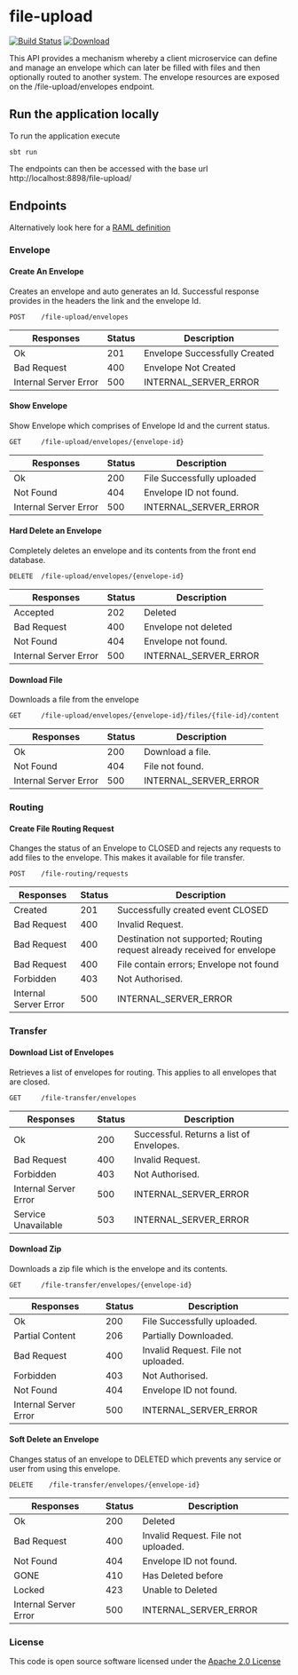 # file-upload


[![Build Status](https://travis-ci.org/hmrc/file-upload.svg?branch=master)](https://travis-ci.org/hmrc/file-upload) [ ![Download](https://api.bintray.com/packages/hmrc/releases/file-upload/images/download.svg) ](https://bintray.com/hmrc/releases/file-upload/_latestVersion)

This API provides a mechanism whereby a client microservice can define and manage an envelope which can later be filled with files and then optionally routed to another system.
The envelope resources are exposed on the /file-upload/envelopes endpoint.

## Run the application locally

To run the application execute

```
sbt run
```

The endpoints can then be accessed with the base url http://localhost:8898/file-upload/

## Endpoints

Alternatively  look  here for a [RAML definition](raml/file-upload.raml)

### Envelope

#### Create An Envelope
Creates an envelope and auto generates an Id. Successful response provides in the headers the link  and the envelope Id.
```
POST   	/file-upload/envelopes
```
| Responses    | Status    | Description |
| --------|---------|-------|
| Ok  | 201   | Envelope Successfully Created |
| Bad Request | 400   |  Envelope Not Created |
| Internal Server Error  | 500   |  INTERNAL_SERVER_ERROR |    

#### Show Envelope
Show Envelope which comprises of Envelope Id and the current status.
```
GET     /file-upload/envelopes/{envelope-id}
```

| Responses    | Status    | Description |
| --------|---------|-------|
| Ok  | 200   | File Successfully uploaded  |
| Not Found | 404   |  Envelope ID not found. |
| Internal Server Error  | 500   |  INTERNAL_SERVER_ERROR |  


#### Hard Delete an Envelope
Completely deletes an envelope and its contents from the front end database.
```
DELETE  /file-upload/envelopes/{envelope-id}
```
| Responses    | Status    | Description |
| --------|---------|-------|
| Accepted  | 202   | Deleted  |
| Bad Request  | 400   | Envelope not deleted |
| Not Found | 404   |  Envelope not found. |
| Internal Server Error  | 500   |  INTERNAL_SERVER_ERROR |  

#### Download File
Downloads a file from the envelope
```
GET   	/file-upload/envelopes/{envelope-id}/files/{file-id}/content
```
| Responses    | Status    | Description |
| --------|---------|-------|
| Ok  | 200   | Download a file.  |
| Not Found | 404   |  File not found. |
| Internal Server Error | 500   |  INTERNAL_SERVER_ERROR |


### Routing

#### Create File Routing Request
Changes the status of an Envelope to CLOSED and rejects any requests to add files to the envelope. This makes it available for file transfer.
```
POST    /file-routing/requests
```

| Responses    | Status    | Description |
| --------|---------|-------|
| Created  | 201   | Successfully created event CLOSED |
| Bad Request  | 400   |  Invalid Request. |
| Bad Request  | 400   |  Destination not supported; Routing request already received for envelope |
| Bad Request | 400   |  File contain errors; Envelope not found |
| Forbidden | 403   |  Not Authorised. |
| Internal Server Error  | 500   |  INTERNAL_SERVER_ERROR |  

### Transfer

#### Download List of Envelopes
Retrieves a list of envelopes for routing. This applies to all envelopes that are closed.
```
GET     /file-transfer/envelopes
```
| Responses    | Status    | Description |
| --------|---------|-------|
| Ok  | 200   | Successful. Returns a list of Envelopes.
| Bad Request  | 400   |  Invalid Request. |  
| Forbidden | 403   |  Not Authorised. |  
| Internal Server Error  | 500   |  INTERNAL_SERVER_ERROR |  
| Service Unavailable  | 503   |  INTERNAL_SERVER_ERROR|  


#### Download Zip
Downloads a zip file which is the envelope and its contents.
```
GET     /file-transfer/envelopes/{envelope-id}
```

| Responses    | Status    | Description |
| --------|---------|-------|
| Ok  | 200   | File Successfully uploaded.  |
| Partial Content  | 206   |   Partially Downloaded. |
| Bad Request  | 400   |  Invalid Request. File not uploaded. |
| Forbidden | 403   |  Not Authorised. |
| Not Found | 404   |  Envelope ID not found. |
| Internal Server Error  | 500   |  INTERNAL_SERVER_ERROR |  


#### Soft Delete an Envelope 
Changes status of an envelope to DELETED which prevents any service or user from using this envelope.
```
DELETE    /file-transfer/envelopes/{envelope-id}
```
| Responses    | Status    | Description |
| --------|---------|-------|
| Ok  | 200   | Deleted  |
| Bad Request  | 400   |  Invalid Request. File not uploaded. |
| Not Found | 404   |  Envelope ID not found. |
| GONE | 410   |  Has Deleted before |
| Locked | 423   |  Unable to Deleted |
| Internal Server Error  | 500   |  INTERNAL_SERVER_ERROR |



### License

This code is open source software licensed under the [Apache 2.0 License]("http://www.apache.org/licenses/LICENSE-2.0.html")
